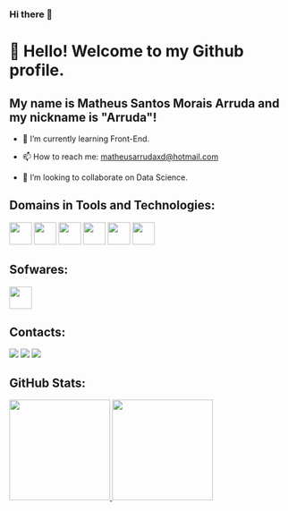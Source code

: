 ### Hi there 👋

# 👋 Hello! Welcome to my Github profile.
## My name is Matheus Santos Morais Arruda and my nickname is "Arruda"!

- 🌱 I’m currently learning Front-End.

- 📫 How to reach me: matheusarrudaxd@hotmail.com

- 👯 I’m looking to collaborate on Data Science.

## Domains in Tools and Technologies:


<img src="https://cdn.jsdelivr.net/gh/devicons/devicon/icons/html5/html5-original.svg" width="40" height="40"/> <img src="https://cdn.jsdelivr.net/gh/devicons/devicon/icons/css3/css3-original.svg" width="40" height="40"/> <img src="https://cdn.jsdelivr.net/gh/devicons/devicon/icons/git/git-original.svg" width="40" height="40"/> <img src="https://cdn.jsdelivr.net/gh/devicons/devicon/icons/javascript/javascript-original.svg" width="40" height="40"/> <img src="https://cdn.jsdelivr.net/gh/devicons/devicon/icons/python/python-original.svg" width="40" height="40"/> <img src="https://cdn.jsdelivr.net/gh/devicons/devicon/icons/pandas/pandas-original.svg" width="40" height="40"/>


## Sofwares:
<img src="https://cdn.jsdelivr.net/gh/devicons/devicon/icons/vscode/vscode-original.svg" width="40" height="40"/>

          

## Contacts:
<div>
<a href = "mailto:matheusarrudaxd@gmail.com"><img src="https://img.shields.io/badge/Gmail-D14836?style=for-the-badge&logo=gmail&logoColor=white" target="_blank"></a> <a href="https://www.linkedin.com/in/matheus-arruda-542619270/" target="_blank"><img src="https://img.shields.io/badge/-LinkedIn-%230077B5?style=for-the-badge&logo=linkedin&logoColor=white" target="_blank"></a> <a href="https://www.instagram.com/math_arruda/" target="_blank"><img src="https://img.shields.io/badge/-Instagram-%23E4405F?style=for-the-badge&logo=instagram&logoColor=white" target="_blank"></a>

</div>

## GitHub Stats:
<div>
<a href="https://github.com/MatheusSMarruda">
<img height="180em" src="https://github-readme-stats.vercel.app/api/top-langs/?username=MatheusSMarruda&layout=compact&langs_count=7&theme=dracula"/>
<img height="180em" src="https://github-readme-stats.vercel.app/api?username=MatheusSMarruda&show_icons=true&theme=dracula&include_all_commits=true&count_private=true"/>
</div>

<!--
#Hello, my name is Matheus Santos Morais Arruda, welcome to my GitHub profile!



Here are some ideas to get you started:

- 🔭 I’m currently working on ...
- 🌱 I’m currently learning ...
- 👯 I’m looking to collaborate on ...
- 🤔 I’m looking for help with ...
- 💬 Ask me about ...
- 📫 How to reach me: ...
- 😄 Pronouns: ...
- ⚡ Fun fact: ...
-->
